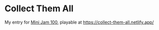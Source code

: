 # Collect Them All

My entry for [Mini Jam 100](https://itch.io/jam/mini-jam-100-overload), playable at https://collect-them-all.netlify.app/
